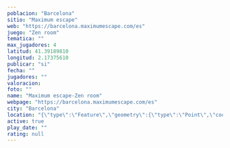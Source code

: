```yaml
---
poblacion: "Barcelona"
sitio: "Maximum escape"
web: "https://barcelona.maximumescape.com/es"
juego: "Zen room"
tematica: ""
max_jugadores: 4
latitud: 41.39189810
longitud: 2.17375610
publicar: "si"
fecha: ""
jugadores: ""
valoracion: 
foto: ""
name: "Maximum escape-Zen room"
webpage: "https://barcelona.maximumescape.com/es"
city: "Barcelona"
location: "{\"type\":\"Feature\",\"geometry\":{\"type\":\"Point\",\"coordinates\":[2.1737561,41.3918981]}}"
active: true
play_date: ""
rating: null
---
```

